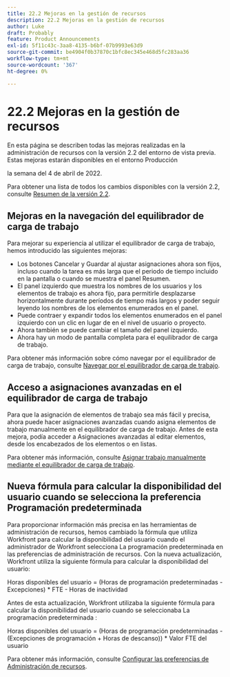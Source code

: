 ```yaml
---
title: 22.2 Mejoras en la gestión de recursos
description: 22.2 Mejoras en la gestión de recursos
author: Luke
draft: Probably
feature: Product Announcements
exl-id: 5f11c43c-3aa8-4135-b6bf-07b9993e63d9
source-git-commit: be4904f0b37870c1bfc8ec345e468d5fc283aa36
workflow-type: tm+mt
source-wordcount: '367'
ht-degree: 0%

---
```


# 22.2 Mejoras en la gestión de recursos

En esta página se describen todas las mejoras realizadas en la administración de recursos con la versión 2.2 del entorno de vista previa. Estas mejoras estarán disponibles en el entorno Producción

<!--
<MadCap:conditionalText data-mc-conditions="QuicksilverOrClassic.Draft mode">
in January 2022
</MadCap:conditionalText>
-->

la semana del 4 de abril de 2022.

Para obtener una lista de todos los cambios disponibles con la versión 2.2, consulte [Resumen de la versión 2.2](../../../product-announcements/product-releases/22.2-release-activity/22-2-release-overview.md).

## Mejoras en la navegación del equilibrador de carga de trabajo

Para mejorar su experiencia al utilizar el equilibrador de carga de trabajo, hemos introducido las siguientes mejoras:

* Los botones Cancelar y Guardar al ajustar asignaciones ahora son fijos, incluso cuando la tarea es más larga que el periodo de tiempo incluido en la pantalla o cuando se muestra el panel Resumen.
* El panel izquierdo que muestra los nombres de los usuarios y los elementos de trabajo es ahora fijo, para permitirle desplazarse horizontalmente durante períodos de tiempo más largos y poder seguir leyendo los nombres de los elementos enumerados en el panel.
* Puede contraer y expandir todos los elementos enumerados en el panel izquierdo con un clic en lugar de en el nivel de usuario o proyecto.
* Ahora también se puede cambiar el tamaño del panel izquierdo.
* Ahora hay un modo de pantalla completa para el equilibrador de carga de trabajo.

Para obtener más información sobre cómo navegar por el equilibrador de carga de trabajo, consulte [Navegar por el equilibrador de carga de trabajo](../../../resource-mgmt/workload-balancer/navigate-the-workload-balancer.md).

## Acceso a asignaciones avanzadas en el equilibrador de carga de trabajo

Para que la asignación de elementos de trabajo sea más fácil y precisa, ahora puede hacer asignaciones avanzadas cuando asigna elementos de trabajo manualmente en el equilibrador de carga de trabajo. Antes de esta mejora, podía acceder a Asignaciones avanzadas al editar elementos, desde los encabezados de los elementos o en listas.

Para obtener más información, consulte [Asignar trabajo manualmente mediante el equilibrador de carga de trabajo](../../../resource-mgmt/workload-balancer/assign-work-in-workload-balancer-manually.md).

## Nueva fórmula para calcular la disponibilidad del usuario cuando se selecciona la preferencia Programación predeterminada

Para proporcionar información más precisa en las herramientas de administración de recursos, hemos cambiado la fórmula que utiliza Workfront para calcular la disponibilidad del usuario cuando el administrador de Workfront selecciona La programación predeterminada en las preferencias de administración de recursos. Con la nueva actualización, Workfront utiliza la siguiente fórmula para calcular la disponibilidad del usuario:

Horas disponibles del usuario = (Horas de programación predeterminadas - Excepciones) &#42; FTE - Horas de inactividad

Antes de esta actualización, Workfront utilizaba la siguiente fórmula para calcular la disponibilidad del usuario cuando se seleccionaba La programación predeterminada :

Horas disponibles del usuario = (Horas de programación predeterminadas - (Excepciones de programación + Horas de descanso)) &#42; Valor FTE del usuario

Para obtener más información, consulte [Configurar las preferencias de Administración de recursos](../../../administration-and-setup/set-up-workfront/configure-system-defaults/configure-resource-mgmt-preferences.md).

